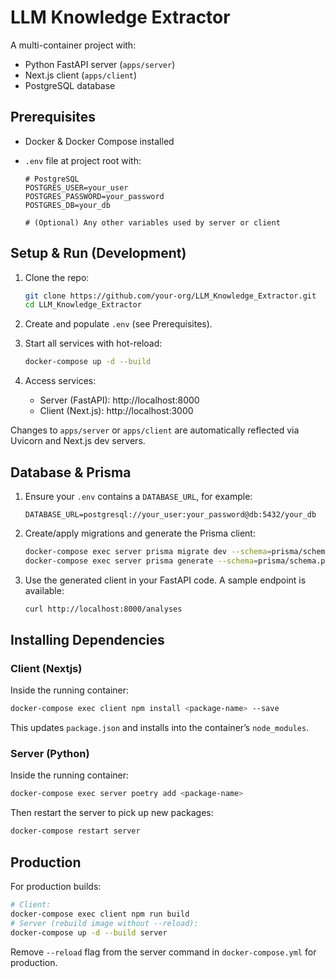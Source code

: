 # LLM Knowledge Extractor

A multi-container project with:

- Python FastAPI server (`apps/server`)
- Next.js client (`apps/client`)
- PostgreSQL database

## Prerequisites

- Docker & Docker Compose installed
- `.env` file at project root with:

  ```dotenv
  # PostgreSQL
  POSTGRES_USER=your_user
  POSTGRES_PASSWORD=your_password
  POSTGRES_DB=your_db

  # (Optional) Any other variables used by server or client
  ```

## Setup & Run (Development)

1. Clone the repo:

   ```bash
   git clone https://github.com/your-org/LLM_Knowledge_Extractor.git
   cd LLM_Knowledge_Extractor
   ```

2. Create and populate `.env` (see Prerequisites).

3. Start all services with hot-reload:

   ```bash
   docker-compose up -d --build
   ```

4. Access services:
   - Server (FastAPI): http://localhost:8000
   - Client (Next.js): http://localhost:3000

Changes to `apps/server` or `apps/client` are automatically reflected via Uvicorn and Next.js dev servers.

## Database & Prisma

1. Ensure your `.env` contains a `DATABASE_URL`, for example:

   ```dotenv
   DATABASE_URL=postgresql://your_user:your_password@db:5432/your_db
   ```

2. Create/apply migrations and generate the Prisma client:

   ```bash
   docker-compose exec server prisma migrate dev --schema=prisma/schema.prisma --name init
   docker-compose exec server prisma generate --schema=prisma/schema.prisma
   ```

3. Use the generated client in your FastAPI code. A sample endpoint is available:
   ```bash
   curl http://localhost:8000/analyses
   ```

## Installing Dependencies

### Client (Nextjs)

Inside the running container:

```bash
docker-compose exec client npm install <package-name> --save
```

This updates `package.json` and installs into the container’s `node_modules`.

### Server (Python)

Inside the running container:

```bash
docker-compose exec server poetry add <package-name>
```

Then restart the server to pick up new packages:

```bash
docker-compose restart server
```

## Production

For production builds:

```bash
# Client:
docker-compose exec client npm run build
# Server (rebuild image without --reload):
docker-compose up -d --build server
```

Remove `--reload` flag from the server command in `docker-compose.yml` for production.
